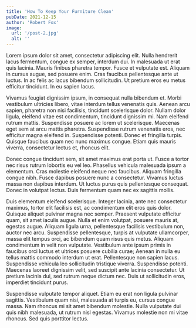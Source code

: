```yaml
---
title: 'How To Keep Your Furniture Clean'
pubDate: 2021-12-15
author: 'Robert Fox'
image:
  url: '/post-2.jpg'
  alt: ''
---
```

Lorem ipsum dolor sit amet, consectetur adipiscing elit. Nulla hendrerit lacus fermentum, congue ex semper, interdum dui. In malesuada ut erat quis lacinia. Mauris finibus pharetra tempor. Fusce et vulputate est. Aliquam in cursus augue, sed posuere enim. Cras faucibus pellentesque ante ut luctus. In ac felis ac lacus bibendum sollicitudin. Ut pretium eros eu metus efficitur tincidunt. In eu sapien lacus.

Vivamus feugiat dignissim ipsum, in consequat nulla bibendum et. Morbi vestibulum ultricies libero, vitae interdum tellus venenatis quis. Aenean arcu sapien, pharetra non nisi facilisis, tincidunt scelerisque dolor. Nullam dolor ligula, eleifend vitae est condimentum, tincidunt dignissim mi. Nam eleifend rutrum mattis. Suspendisse posuere ac lorem ut scelerisque. Maecenas eget sem at arcu mattis pharetra. Suspendisse rutrum venenatis eros, nec efficitur magna eleifend in. Suspendisse potenti. Donec et fringilla turpis. Quisque faucibus quam nec nunc maximus congue. Etiam quis mauris viverra, consectetur lectus et, rhoncus elit.

Donec congue tincidunt sem, sit amet maximus erat porta ut. Fusce a tortor nec risus rutrum lobortis eu vel leo. Phasellus vehicula malesuada ipsum a elementum. Cras molestie eleifend neque nec faucibus. Aliquam fringilla congue nibh. Fusce dapibus posuere nunc a consectetur. Vivamus luctus massa non dapibus interdum. Ut luctus purus quis pellentesque consequat. Donec in volutpat lectus. Duis fermentum quam nec ex sagittis mollis.

Duis elementum eleifend scelerisque. Integer lacinia, ante nec consectetur maximus, tortor elit facilisis est, ac condimentum elit eros quis dolor. Quisque aliquet pulvinar magna nec semper. Praesent vulputate efficitur quam, sit amet iaculis augue. Nulla et enim volutpat, posuere mauris at, egestas augue. Aliquam ligula urna, pellentesque facilisis vestibulum non, auctor nec arcu. Suspendisse pellentesque, turpis at vulputate ullamcorper, massa elit tempus orci, ac bibendum quam risus quis metus. Aliquam condimentum in velit non vulputate. Vestibulum ante ipsum primis in faucibus orci luctus et ultrices posuere cubilia curae; Aenean in nulla eu tellus mattis commodo interdum ut erat. Pellentesque non sapien lacus. Suspendisse vehicula leo sollicitudin tristique viverra. Suspendisse potenti. Maecenas laoreet dignissim velit, sed suscipit ante lacinia consectetur. Ut pretium lacinia dui, sed rutrum neque dictum nec. Duis ut sollicitudin eros, imperdiet tincidunt purus.

Suspendisse vulputate tempor aliquet. Etiam eu erat non ligula pulvinar sagittis. Vestibulum quam nisi, malesuada at turpis eu, cursus congue massa. Nam rhoncus mi sit amet bibendum molestie. Nulla vulputate dui quis nibh malesuada, ut rutrum nisl egestas. Vivamus molestie non mi vitae rhoncus. Sed quis porttitor lectus.